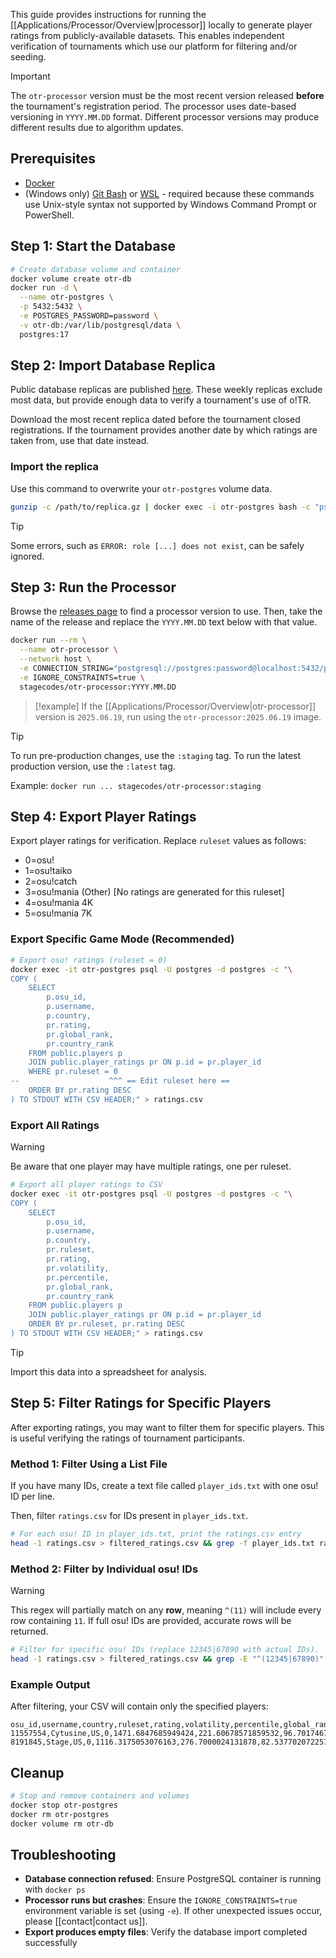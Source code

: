 This guide provides instructions for running the [[Applications/Processor/Overview|processor]] locally to generate player ratings from publicly-available datasets. This enables independent verification of tournaments which use our platform for filtering and/or seeding.

> [!important]
> The `otr-processor` version must be the most recent version released **before** the tournament's registration period. The processor uses date-based versioning in `YYYY.MM.DD` format. Different processor versions may produce different results due to algorithm updates.

## Prerequisites

- [Docker](https://www.docker.com/get-started/)
- (Windows only) [Git Bash](https://git-scm.com/downloads) or [WSL](https://learn.microsoft.com/en-us/windows/wsl/install) - required because these commands use Unix-style syntax not supported by Windows Command Prompt or PowerShell.

## Step 1: Start the Database

```bash
# Create database volume and container
docker volume create otr-db
docker run -d \
  --name otr-postgres \
  -p 5432:5432 \
  -e POSTGRES_PASSWORD=password \
  -v otr-db:/var/lib/postgresql/data \
  postgres:17
```

## Step 2: Import Database Replica

Public database replicas are published [here](https://data.otr.stagec.xyz). These weekly replicas exclude most data, but provide enough data to verify a tournament's use of o!TR.

Download the most recent replica dated before the tournament closed registrations. If the tournament provides another date by which ratings are taken from, use that date instead.

### Import the replica

Use this command to overwrite your `otr-postgres` volume data.

```bash
gunzip -c /path/to/replica.gz | docker exec -i otr-postgres bash -c "psql -U postgres -d template1 -c 'DROP DATABASE IF EXISTS postgres;' && psql -U postgres -d template1 -c 'CREATE DATABASE postgres;' && psql -U postgres -d postgres"
```

> [!tip]
> Some errors, such as `ERROR: role [...] does not exist`, can be safely ignored.

## Step 3: Run the Processor

Browse the [releases page](https://github.com/osu-tournament-rating/otr-processor/releases) to find a processor version to use. Then, take the name of the release and replace the `YYYY.MM.DD` text below with that value.

```bash
docker run --rm \
  --name otr-processor \
  --network host \
  -e CONNECTION_STRING="postgresql://postgres:password@localhost:5432/postgres" \
  -e IGNORE_CONSTRAINTS=true \
  stagecodes/otr-processor:YYYY.MM.DD
```

> [!example]
> If the [[Applications/Processor/Overview|otr-processor]] version is `2025.06.19`, run using the `otr-processor:2025.06.19` image.

> [!tip]
> To run pre-production changes, use the `:staging` tag. To run the latest production version, use the `:latest` tag.
> 
> Example: `docker run ... stagecodes/otr-processor:staging`

## Step 4: Export Player Ratings

Export player ratings for verification. Replace `ruleset` values as follows:

- 0=osu!
- 1=osu!taiko
- 2=osu!catch
- 3=osu!mania (Other) [No ratings are generated for this ruleset]
- 4=osu!mania 4K
- 5=osu!mania 7K

### Export Specific Game Mode (Recommended)

```bash
# Export osu! ratings (ruleset = 0)
docker exec -it otr-postgres psql -U postgres -d postgres -c "\
COPY (
    SELECT
        p.osu_id,
        p.username,
        p.country,
        pr.rating,
        pr.global_rank,
        pr.country_rank
    FROM public.players p
    JOIN public.player_ratings pr ON p.id = pr.player_id
    WHERE pr.ruleset = 0
--                    ^^^ == Edit ruleset here ==
    ORDER BY pr.rating DESC
) TO STDOUT WITH CSV HEADER;" > ratings.csv
```

### Export All Ratings

> [!warning]
> Be aware that one player may have multiple ratings, one per ruleset.

```bash
# Export all player ratings to CSV
docker exec -it otr-postgres psql -U postgres -d postgres -c "\
COPY (
    SELECT
        p.osu_id,
        p.username,
        p.country,
        pr.ruleset,
        pr.rating,
        pr.volatility,
        pr.percentile,
        pr.global_rank,
        pr.country_rank
    FROM public.players p
    JOIN public.player_ratings pr ON p.id = pr.player_id
    ORDER BY pr.ruleset, pr.rating DESC
) TO STDOUT WITH CSV HEADER;" > ratings.csv
```

> [!tip]
> Import this data into a spreadsheet for analysis.

## Step 5: Filter Ratings for Specific Players

After exporting ratings, you may want to filter them for specific players. This is useful verifying the ratings of tournament participants.

### Method 1: Filter Using a List File

If you have many IDs, create a text file called `player_ids.txt` with one osu! ID per line.

Then, filter `ratings.csv` for IDs present in `player_ids.txt`.

```bash
# For each osu! ID in player_ids.txt, print the ratings.csv entry
head -1 ratings.csv > filtered_ratings.csv && grep -f player_ids.txt ratings.csv >> filtered_ratings.csv
```

### Method 2: Filter by Individual osu! IDs

> [!warning]
> This regex will partially match on any **row**, meaning `^(11)` will include every row containing `11`. If full osu! IDs are provided, accurate rows will be returned.

```bash
# Filter for specific osu! IDs (replace 12345|67890 with actual IDs).
head -1 ratings.csv > filtered_ratings.csv && grep -E "^(12345|67890)" ratings.csv >> filtered_ratings.csv
```

### Example Output

After filtering, your CSV will contain only the specified players:

```csv
osu_id,username,country,ruleset,rating,volatility,percentile,global_rank,country_rank
11557554,Cytusine,US,0,1471.6847685949424,221.60678571859532,96.70174677226863,608,107
8191845,Stage,US,0,1116.3175053076163,276.7000024131878,82.53770207225777,3219,522
```

## Cleanup

```bash
# Stop and remove containers and volumes
docker stop otr-postgres
docker rm otr-postgres
docker volume rm otr-db
```

## Troubleshooting

- **Database connection refused**: Ensure PostgreSQL container is running with `docker ps`
- **Processor runs but crashes**: Ensure the `IGNORE_CONSTRAINTS=true` environment variable is set (using `-e`). If other unexpected issues occur, please [[contact|contact us]].
- **Export produces empty files**: Verify the database import completed successfully
